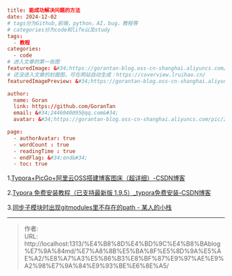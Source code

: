 # 



```toml
title: 能成功解决问题的方法
date: 2024-12-02
# tags分为Github,前端，python，AI，bug，教程等
# categories分为code和life以及study
tags:
  - 教程
categories:
  - code
# 进入文章的第一张图
featuredImage: &#34;https://gorantan-blog.oss-cn-shanghai.aliyuncs.com/pic/20241204093059688.jpg&#34;
# 还没进入文章的封面图，可在网站自动生成：https://coverview.lruihao.cn/
featuredImagePreview: &#34;https://gorantan-blog.oss-cn-shanghai.aliyuncs.com/pic/20241204093716494.png&#34;

author:
  name: Goran
  link: https://github.com/GoranTan
  email: &#34;2446040095@qq.com&#34;
  avatar: &#34;https://gorantan-blog.oss-cn-shanghai.aliyuncs.com/pic/20241203195700868.png&#34;

page:
  - authorAvatar: true
  - wordCount : true
  - readingTime : true
  - endFlag: &#34;end&#34;
  - toc: true
```





1.[Typora&#43;PicGo&#43;阿里云OSS搭建博客图床（超详细）-CSDN博客](https://blog.csdn.net/muxuen/article/details/122441469)



2.[Typora 免费安装教程（已支持最新版 1.9.5）_typora免费安装-CSDN博客](https://blog.csdn.net/qq_61621323/article/details/141036982)



3.[同步子模块时出现gitmodules里不存在的path - 某人的小栈](https://www.fordece.cn/posts/同步子模块时出现gitmodules里不存在的path/)

---

> 作者:   
> URL: http://localhost:1313/%E4%B8%8D%E4%BD%9C%E4%B8%BAblog%E7%9A%84md/%E7%A8%8B%E5%BA%8F%E5%8D%9A%E5%AE%A2/%E8%A7%A3%E5%86%B3%E8%BF%87%E9%97%AE%E9%A2%98%E7%9A%84%E9%93%BE%E6%8E%A5/  

